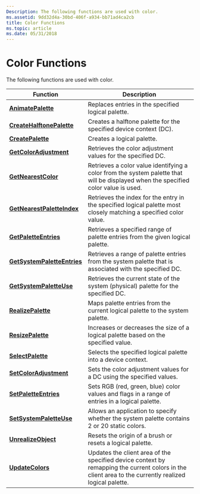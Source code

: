 ```yaml
---
Description: The following functions are used with color.
ms.assetid: 9dd32d4a-30bd-406f-a934-bb71ad4ca2cb
title: Color Functions
ms.topic: article
ms.date: 05/31/2018
---
```


# Color Functions

The following functions are used with color.



| Function                                                   | Description                                                                                                                                           |
|------------------------------------------------------------|-------------------------------------------------------------------------------------------------------------------------------------------------------|
| [**AnimatePalette**](/windows/desktop/api/Wingdi/nf-wingdi-animatepalette)                   | Replaces entries in the specified logical palette.                                                                                                    |
| [**CreateHalftonePalette**](/windows/desktop/api/Wingdi/nf-wingdi-createhalftonepalette)     | Creates a halftone palette for the specified device context (DC).                                                                                     |
| [**CreatePalette**](/windows/desktop/api/Wingdi/nf-wingdi-createpalette)                     | Creates a logical palette.                                                                                                                            |
| [**GetColorAdjustment**](/windows/desktop/api/Wingdi/nf-wingdi-getcoloradjustment)           | Retrieves the color adjustment values for the specified DC.                                                                                           |
| [**GetNearestColor**](/windows/desktop/api/Wingdi/nf-wingdi-getnearestcolor)                 | Retrieves a color value identifying a color from the system palette that will be displayed when the specified color value is used.                    |
| [**GetNearestPaletteIndex**](/windows/desktop/api/Wingdi/nf-wingdi-getnearestpaletteindex)   | Retrieves the index for the entry in the specified logical palette most closely matching a specified color value.                                     |
| [**GetPaletteEntries**](/windows/desktop/api/Wingdi/nf-wingdi-getpaletteentries)             | Retrieves a specified range of palette entries from the given logical palette.                                                                        |
| [**GetSystemPaletteEntries**](/windows/desktop/api/Wingdi/nf-wingdi-getsystempaletteentries) | Retrieves a range of palette entries from the system palette that is associated with the specified DC.                                                |
| [**GetSystemPaletteUse**](/windows/desktop/api/Wingdi/nf-wingdi-getsystempaletteuse)         | Retrieves the current state of the system (physical) palette for the specified DC.                                                                    |
| [**RealizePalette**](/windows/desktop/api/Wingdi/nf-wingdi-realizepalette)                   | Maps palette entries from the current logical palette to the system palette.                                                                          |
| [**ResizePalette**](/windows/desktop/api/Wingdi/nf-wingdi-resizepalette)                     | Increases or decreases the size of a logical palette based on the specified value.                                                                    |
| [**SelectPalette**](/windows/desktop/api/Wingdi/nf-wingdi-selectpalette)                     | Selects the specified logical palette into a device context.                                                                                          |
| [**SetColorAdjustment**](/windows/desktop/api/Wingdi/nf-wingdi-setcoloradjustment)           | Sets the color adjustment values for a DC using the specified values.                                                                                 |
| [**SetPaletteEntries**](/windows/desktop/api/Wingdi/nf-wingdi-setpaletteentries)             | Sets RGB (red, green, blue) color values and flags in a range of entries in a logical palette.                                                        |
| [**SetSystemPaletteUse**](/windows/desktop/api/Wingdi/nf-wingdi-setsystempaletteuse)         | Allows an application to specify whether the system palette contains 2 or 20 static colors.                                                           |
| [**UnrealizeObject**](/windows/desktop/api/Wingdi/nf-wingdi-unrealizeobject)                 | Resets the origin of a brush or resets a logical palette.                                                                                             |
| [**UpdateColors**](/windows/desktop/api/Wingdi/nf-wingdi-updatecolors)                       | Updates the client area of the specified device context by remapping the current colors in the client area to the currently realized logical palette. |



 

 

 



